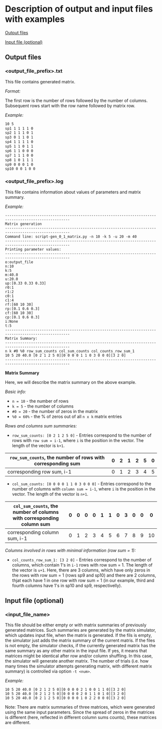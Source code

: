 # Description of output and input files with examples


[Output files](#output)

[Input file (optional)](#input)


<a id="output"></a>
## Output files 

### <output_file_prefix>.txt
This file contains generated matrix.

*Format:*

The first row is the number of rows followed by the number of columns. Subsequent rows start with the row name followed by matrix row.

*Example:*

```bash
10 5
sp1 1 1 1 1 0
sp2 1 1 1 0 1
sp3 0 1 1 0 1
sp4 1 1 1 1 0
sp5 1 1 0 1 1
sp6 1 1 0 0 0
sp7 1 1 1 0 0
sp8 1 0 1 1 1
sp9 0 0 0 1 0
sp10 0 0 1 0 0
```

### <output_file_prefix>.log
This file contains information about values of parameters and matrix summary.

*Example:*

```
----------------------------------------------------------------------------------------------------
Matrix generation
----------------------------------------------------------------------------------------------------
Command line: script-gen_0_1_matrix.py -n 10 -k 5 -u 20 -m 40
----------------------------------------------------------------------------------------------------
Printing parameter values:
----------------------------------------------------------------------------------------------------
o:output_file
n:10
k:5
m:40.0
u:20.0
up:[0.33 0.33 0.33]
r0:1
r1:2
c0:1
c1:4
rf:[60 10 30]
rp:[0.1 0.6 0.3]
cf:[60 10 30]
cp:[0.1 0.6 0.3]
i:None
t:5
----------------------------------------------------------------------------------------------------
Matrix Summary:
----------------------------------------------------------------------------------------------------
n k #0 %0 row_sum_counts col_sum_counts col_counts_row_sum_1
10 5 20 40.0 [0 2 1 2 5 0][0 0 0 0 1 1 0 3 0 0 0][3 2 0]
----------------------------------------------------------------------------------------------------
```

**Matrix Summary**

Here, we will describe the matrix summary on the above example.

*Basic info:*
* `n = 10` - the number of rows  
* `k = 5`  - the number of columns
* `#0 = 20` - the number of zeros in the matrix
* `%0 = 60%` - the % of zeros out of all `n x k` matrix entries

*Rows and columns sum summaries:*
* `row_sum_counts: [0 2 1 2 5 0]` - Entries correspond to the number of rows with `row sum = i-1`, where `i` is the position in the vector. The length of the vector is `k+1`. 


`row_sum_counts`, the number of rows with corresponding sum | 0 | 2 | 1 | 2 | 5 | 0
--- | --- | --- | --- | --- | --- | ---
corresponding row sum, i-1 | 0 | 1 | 2 | 3 | 4 | 5


* `col_sum_counts: [0 0 0 0 1 1 0 3 0 0 0]` - Entries correspond to the number of columns with `column sum = i-1`, where `i` is the position in the vector. The length of the vector is `n+1`. 

`col_sum_counts`, the number of columns with corresponding column sum | 0 | 0 | 0 | 0 | 1 | 1 | 0 | 3 | 0 | 0 | 0
--- | --- | --- | --- | --- | --- | --- | --- | --- | --- | --- | ---
corresponding column sum, i-1 | 0 | 1 | 2 | 3 | 4 | 5 | 6 | 7 | 8 | 9 | 10


*Columns involved in rows with minimal information (row sum = 1):*
* `col_counts_row_sum_1: [3 2 0]` - Entries correspond to the number of columns, which contain 1's in `i-1` rows with row sum = 1. The length of the vector is `u+1`. Here, there are 3 columns, which have only zeros in the rows with row sum = 1 (rows sp9 and sp10) and there are 2 columns, thjat each have 1 in one row with row sum = 1 (in our example, third and fourth columns have 1's in sp10 and sp9, respectivelly). 


<a id="input"></a>
## Input file (optional)

### <input_file_name>

This file should be either empty or with matrix summaries of previously generated matrices. Such summaries are generated by the matrix simulator, which updates input file, when the matrix is generated. If the fils is empty, the simulator just adds the matrix summary of the current matris. If the files is not empty, the simulator checks, if the currently generated matrix has the same summary as any other matrix in the input file. If yes, it means that matrices might be identical after row and/or column shuffling. In this case, the simulator will generate another matrix. The number of trials (i.e. how many times the simulator attempts generating matrix, with different matrix summary) is controlled via option `-t <num>`.

*Example:*

```
10 5 20 40.0 [0 2 1 2 5 0][0 0 0 0 2 1 0 0 1 1 0][3 2 0]
10 5 20 40.0 [0 2 1 2 5 0][0 0 0 0 2 0 1 1 0 1 0][3 2 0]
10 5 20 40.0 [0 2 1 2 5 0][0 0 0 0 1 0 2 2 0 0 0][3 2 0]
```

Note: There are matrix summaries of three matrices, which were generated using the same input parameters. Since the spread of zeros in the matrices is different (here, reflected in different column sums counts), these matrices are different.


